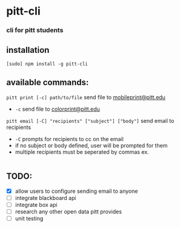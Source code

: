 # pitt-cli

### cli for pitt students

## installation

```[sudo] npm install -g pitt-cli``` 

## available commands:

```pitt print [-c] path/to/file```
send file to mobileprint@pitt.edu
* `-c` send file to colorprint@pitt.edu

```pitt email [-C] "recipients" ["subject"] ["body"]```
send email to recipients
* `-C` prompts for recipients to cc on the email
* if no subject or body defined, user will be prompted for them
* multiple recipients must be seperated by commas ex. 
   ```pitt email "recipient1@pitt.edu, recipient2@pitt.edu" "subject" "body"

## TODO:
- [X] allow users to configure sending email to anyone
- [ ] integrate blackboard api
- [ ] integrate box api
- [ ] research any other open data pitt provides
- [ ] unit testing
